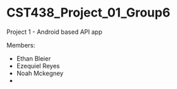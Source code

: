 # CST438_Project_01_Group6
Project 1 - Android based API app 

Members:
- Ethan Bleier
- Ezequiel Reyes
- Noah Mckegney 
- 
